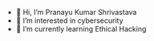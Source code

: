 - 👋 Hi, I’m Pranayu Kumar Shrivastava
- 👀 I’m interested in cybersecurity 
- 🌱 I’m currently learning Ethical Hacking


<!---
mui-pks/mui-pks is a ✨ special ✨ repository because its `README.md` (this file) appears on your GitHub profile.
You can click the Preview link to take a look at your changes.
--->
